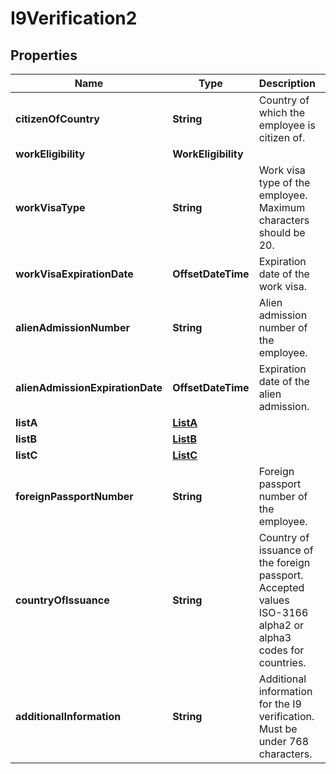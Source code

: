 

# I9Verification2


## Properties

| Name | Type | Description | Notes |
|------------ | ------------- | ------------- | -------------|
|**citizenOfCountry** | **String** | Country of which the employee is citizen of.              |  [optional] |
|**workEligibility** | **WorkEligibility** |  |  [optional] |
|**workVisaType** | **String** | Work visa type of the employee. Maximum characters should be 20.              |  [optional] |
|**workVisaExpirationDate** | **OffsetDateTime** | Expiration date of the work visa.              |  [optional] |
|**alienAdmissionNumber** | **String** | Alien admission number of the employee.              |  [optional] |
|**alienAdmissionExpirationDate** | **OffsetDateTime** | Expiration date of the alien admission.              |  [optional] |
|**listA** | [**ListA**](ListA.md) |  |  [optional] |
|**listB** | [**ListB**](ListB.md) |  |  [optional] |
|**listC** | [**ListC**](ListC.md) |  |  [optional] |
|**foreignPassportNumber** | **String** | Foreign passport number of the employee.              |  [optional] |
|**countryOfIssuance** | **String** | Country of issuance of the foreign passport. Accepted values ISO-3166 alpha2 or alpha3 codes for countries.              |  [optional] |
|**additionalInformation** | **String** | Additional information for the I9 verification. Must be under 768 characters.              |  [optional] |



